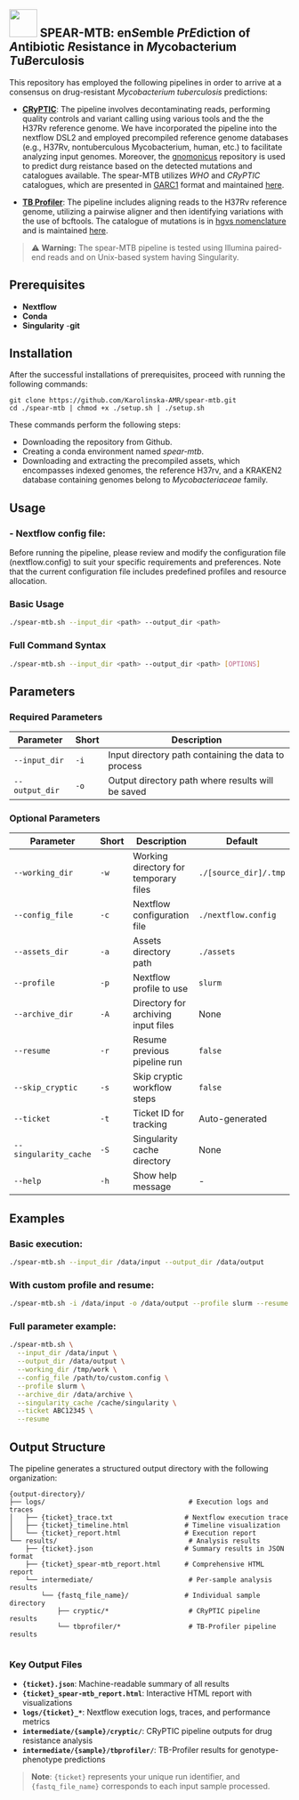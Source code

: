 ## <img src="https://raw.githubusercontent.com/xrazmo/spear-mtb/main/assets/report/img/logo.png" width="50" height="50" > SPEAR-MTB: en*S*emble *P*r*E*diction of *A*ntibiotic *R*esistance in *M*ycobacterium *T*u*B*erculosis

This repository has employed the following pipelines in order to arrive at a consensus on drug-resistant _Mycobacterium tuberculosis_ predictions:

- **[CRyPTIC](https://github.com/iqbal-lab-org)**: The pipeline involves decontaminating reads, performing quality controls and variant calling using various tools and the the H37Rv reference genome. We have incorporated the pipeline into the nextflow DSL2 and employed precompiled reference genome databases (e.g., H37Rv, nontuberculous Mycobacterium, human, etc.) to facilitate analyzing input genomes. Moreover, the [gnomonicus](https://github.com/oxfordmmm/gnomonicus) repository is used to predict durg reistance based on the detected mutations and catalogues available. The spear-MTB utilizes _WHO_ and _CRyPTIC_ catalogues, which are presented in [GARC1](https://fowlerlab.org/2018/11/25/goarc-a-general-ontology-for-antimicrobial-resistance-catalogues/) format and maintained [here](https://github.com/oxfordmmm/tuberculosis_amr_catalogues).

- **[TB Profiler](https://github.com/jodyphelan/TBProfiler)**:
  The pipeline includes aligning reads to the H37Rv reference genome, utilizing a pairwise aligner and then identifying variations with the use of bcftools. The catalogue of mutations is in [hgvs nomenclature](http://varnomen.hgvs.org/bg-material/simple/) and is maintained [here](https://github.com/jodyphelan/tbdb).

> &#x26A0; **Warning:**
> The spear-MTB pipeline is tested using Illumina paired-end reads and on Unix-based system having Singularity.

## Prerequisites

- **Nextflow**
- **Conda**
- **Singularity**
-**git** 

## **Installation**

After the successful installations of prerequisites, proceed with running the following commands:

```
git clone https://github.com/Karolinska-AMR/spear-mtb.git
cd ./spear-mtb | chmod +x ./setup.sh | ./setup.sh
```

These commands perform the following steps:

- Downloading the repository from Github.
- Creating a conda environment named _spear-mtb_.
- Downloading and extracting the precompiled assets, which encompasses indexed genomes, the reference H37rv, and a KRAKEN2 database containing genomes belong to _Mycobacteriaceae_ family.


## **Usage**

### - Nextflow config file:

Before running the pipeline, please review and modify the configuration file (nextflow.config) to suit your specific requirements and preferences. Note that the current configuration file includes predefined profiles and resource allocation.

### Basic Usage

```bash
./spear-mtb.sh --input_dir <path> --output_dir <path>
```

### Full Command Syntax

```bash
./spear-mtb.sh --input_dir <path> --output_dir <path> [OPTIONS]
```

## Parameters

### Required Parameters

| Parameter | Short | Description |
|-----------|-------|-------------|
| `--input_dir` | `-i` | Input directory path containing the data to process |
| `--output_dir` | `-o` | Output directory path where results will be saved |

### Optional Parameters

| Parameter | Short | Description | Default |
|-----------|-------|-------------|---------|
| `--working_dir` | `-w` | Working directory for temporary files | `./[source_dir]/.tmp` |
| `--config_file` | `-c` | Nextflow configuration file | `./nextflow.config` |
| `--assets_dir` | `-a` | Assets directory path | `./assets` |
| `--profile` | `-p` | Nextflow profile to use | `slurm` |
| `--archive_dir` | `-A` | Directory for archiving input files | None |
| `--resume` | `-r` | Resume previous pipeline run | `false` |
| `--skip_cryptic` | `-s` | Skip cryptic workflow steps | `false` |
| `--ticket` | `-t` | Ticket ID for tracking | Auto-generated |
| `--singularity_cache` | `-S` | Singularity cache directory | None |
| `--help` | `-h` | Show help message | - |

## Examples

### Basic execution:
```bash
./spear-mtb.sh --input_dir /data/input --output_dir /data/output
```

### With custom profile and resume:
```bash
./spear-mtb.sh -i /data/input -o /data/output --profile slurm --resume
```

### Full parameter example:
```bash
./spear-mtb.sh \
  --input_dir /data/input \
  --output_dir /data/output \
  --working_dir /tmp/work \
  --config_file /path/to/custom.config \
  --profile slurm \
  --archive_dir /data/archive \
  --singularity_cache /cache/singularity \
  --ticket ABC12345 \
  --resume
```

## Output Structure

The pipeline generates a structured output directory with the following organization:

```
{output-directory}/
├── logs/                                    # Execution logs and traces
│   ├── {ticket}_trace.txt                  # Nextflow execution trace
│   ├── {ticket}_timeline.html              # Timeline visualization
│   └── {ticket}_report.html                # Execution report
└── results/                                 # Analysis results
    ├── {ticket}.json                       # Summary results in JSON format
    ├── {ticket}_spear-mtb_report.html      # Comprehensive HTML report
    └── intermediate/                        # Per-sample analysis results
        └── {fastq_file_name}/              # Individual sample directory
            ├── cryptic/*                    # CRyPTIC pipeline results
            └── tbprofiler/*                 # TB-Profiler pipeline results
              
```

### Key Output Files

- **`{ticket}.json`**: Machine-readable summary of all results
- **`{ticket}_spear-mtb_report.html`**: Interactive HTML report with visualizations
- **`logs/{ticket}_*`**: Nextflow execution logs, traces, and performance metrics
- **`intermediate/{sample}/cryptic/`**: CRyPTIC pipeline outputs for drug resistance analysis
- **`intermediate/{sample}/tbprofiler/`**: TB-Profiler results for genotype-phenotype predictions

> **Note**: `{ticket}` represents your unique run identifier, and `{fastq_file_name}` corresponds to each input sample processed.
